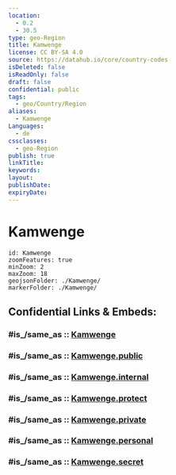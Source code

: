 ```yaml
---
location:
  - 0.2
  - 30.5
type: geo-Region
title: Kamwenge
license: CC BY-SA 4.0
source: https://datahub.io/core/country-codes
isDeleted: false
isReadOnly: false
draft: false
confidential: public
tags:
  - geo/Country/Region
aliases:
  - Kamwenge
Languages:
  - de
cssclasses:
  - geo-Region
publish: true
linkTitle:
keywords:
layout:
publishDate:
expiryDate:
---
```


# Kamwenge

```leaflet
id: Kamwenge
zoomFeatures: true 
minZoom: 2 
maxZoom: 18
geojsonFolder: ./Kamwenge/
markerFolder: ./Kamwenge/
```


## Confidential Links & Embeds: 

### #is_/same_as :: [Kamwenge](/_Standards/Earth/Continent/Africa/Africa~Central/Uganda/regions~Uganda/Uganda~West/Kamwenge.md) 

### #is_/same_as :: [Kamwenge.public](/_public/Earth/Continent/Africa/Africa~Central/Uganda/regions~Uganda/Uganda~West/Kamwenge.public.md) 

### #is_/same_as :: [Kamwenge.internal](/_internal/Earth/Continent/Africa/Africa~Central/Uganda/regions~Uganda/Uganda~West/Kamwenge.internal.md) 

### #is_/same_as :: [Kamwenge.protect](/_protect/Earth/Continent/Africa/Africa~Central/Uganda/regions~Uganda/Uganda~West/Kamwenge.protect.md) 

### #is_/same_as :: [Kamwenge.private](/_private/Earth/Continent/Africa/Africa~Central/Uganda/regions~Uganda/Uganda~West/Kamwenge.private.md) 

### #is_/same_as :: [Kamwenge.personal](/_personal/Earth/Continent/Africa/Africa~Central/Uganda/regions~Uganda/Uganda~West/Kamwenge.personal.md) 

### #is_/same_as :: [Kamwenge.secret](/_secret/Earth/Continent/Africa/Africa~Central/Uganda/regions~Uganda/Uganda~West/Kamwenge.secret.md)

